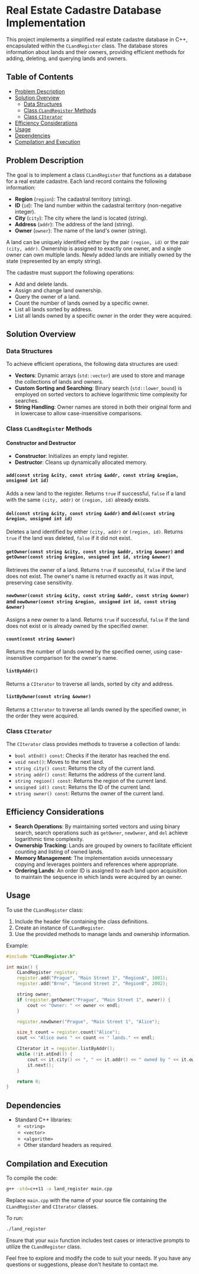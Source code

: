 # Real Estate Cadastre Database Implementation

This project implements a simplified real estate cadastre database in C++, encapsulated within the `CLandRegister` class. The database stores information about lands and their owners, providing efficient methods for adding, deleting, and querying lands and owners.

## Table of Contents

- [Problem Description](#problem-description)
- [Solution Overview](#solution-overview)
    - [Data Structures](#data-structures)
    - [Class `CLandRegister` Methods](#class-clandregister-methods)
    - [Class `CIterator`](#class-citerator)
- [Efficiency Considerations](#efficiency-considerations)
- [Usage](#usage)
- [Dependencies](#dependencies)
- [Compilation and Execution](#compilation-and-execution)

## Problem Description

The goal is to implement a class `CLandRegister` that functions as a database for a real estate cadastre. Each land record contains the following information:

- **Region** (`region`): The cadastral territory (string).
- **ID** (`id`): The land number within the cadastral territory (non-negative integer).
- **City** (`city`): The city where the land is located (string).
- **Address** (`addr`): The address of the land (string).
- **Owner** (`owner`): The name of the land's owner (string).

A land can be uniquely identified either by the pair `(region, id)` or the pair `(city, addr)`. Ownership is assigned to exactly one owner, and a single owner can own multiple lands. Newly added lands are initially owned by the state (represented by an empty string).

The cadastre must support the following operations:

- Add and delete lands.
- Assign and change land ownership.
- Query the owner of a land.
- Count the number of lands owned by a specific owner.
- List all lands sorted by address.
- List all lands owned by a specific owner in the order they were acquired.

## Solution Overview

### Data Structures

To achieve efficient operations, the following data structures are used:

- **Vectors**: Dynamic arrays (`std::vector`) are used to store and manage the collections of lands and owners.
- **Custom Sorting and Searching**: Binary search (`std::lower_bound`) is employed on sorted vectors to achieve logarithmic time complexity for searches.
- **String Handling**: Owner names are stored in both their original form and in lowercase to allow case-insensitive comparisons.

### Class `CLandRegister` Methods

#### Constructor and Destructor

- **Constructor**: Initializes an empty land register.
- **Destructor**: Cleans up dynamically allocated memory.

#### `add(const string &city, const string &addr, const string &region, unsigned int id)`

Adds a new land to the register. Returns `true` if successful, `false` if a land with the same `(city, addr)` or `(region, id)` already exists.

#### `del(const string &city, const string &addr)` and `del(const string &region, unsigned int id)`

Deletes a land identified by either `(city, addr)` or `(region, id)`. Returns `true` if the land was deleted, `false` if it did not exist.

#### `getOwner(const string &city, const string &addr, string &owner)` and `getOwner(const string &region, unsigned int id, string &owner)`

Retrieves the owner of a land. Returns `true` if successful, `false` if the land does not exist. The owner's name is returned exactly as it was input, preserving case sensitivity.

#### `newOwner(const string &city, const string &addr, const string &owner)` and `newOwner(const string &region, unsigned int id, const string &owner)`

Assigns a new owner to a land. Returns `true` if successful, `false` if the land does not exist or is already owned by the specified owner.

#### `count(const string &owner)`

Returns the number of lands owned by the specified owner, using case-insensitive comparison for the owner's name.

#### `listByAddr()`

Returns a `CIterator` to traverse all lands, sorted by city and address.

#### `listByOwner(const string &owner)`

Returns a `CIterator` to traverse all lands owned by the specified owner, in the order they were acquired.

### Class `CIterator`

The `CIterator` class provides methods to traverse a collection of lands:

- `bool atEnd() const`: Checks if the iterator has reached the end.
- `void next()`: Moves to the next land.
- `string city() const`: Returns the city of the current land.
- `string addr() const`: Returns the address of the current land.
- `string region() const`: Returns the region of the current land.
- `unsigned id() const`: Returns the ID of the current land.
- `string owner() const`: Returns the owner of the current land.

## Efficiency Considerations

- **Search Operations**: By maintaining sorted vectors and using binary search, search operations such as `getOwner`, `newOwner`, and `del` achieve logarithmic time complexity.
- **Ownership Tracking**: Lands are grouped by owners to facilitate efficient counting and listing of owned lands.
- **Memory Management**: The implementation avoids unnecessary copying and leverages pointers and references where appropriate.
- **Ordering Lands**: An order ID is assigned to each land upon acquisition to maintain the sequence in which lands were acquired by an owner.

## Usage

To use the `CLandRegister` class:

1. Include the header file containing the class definitions.
2. Create an instance of `CLandRegister`.
3. Use the provided methods to manage lands and ownership information.

Example:

```cpp
#include "CLandRegister.h"

int main() {
    CLandRegister register;
    register.add("Prague", "Main Street 1", "RegionA", 1001);
    register.add("Brno", "Second Street 2", "RegionB", 2002);

    string owner;
    if (register.getOwner("Prague", "Main Street 1", owner)) {
        cout << "Owner: " << owner << endl;
    }

    register.newOwner("Prague", "Main Street 1", "Alice");

    size_t count = register.count("Alice");
    cout << "Alice owns " << count << " lands." << endl;

    CIterator it = register.listByAddr();
    while (!it.atEnd()) {
        cout << it.city() << ", " << it.addr() << " owned by " << it.owner() << endl;
        it.next();
    }

    return 0;
}
```

## Dependencies

- Standard C++ libraries:
    - `<string>`
    - `<vector>`
    - `<algorithm>`
    - Other standard headers as required.

## Compilation and Execution

To compile the code:

```bash
g++ -std=c++11 -o land_register main.cpp
```

Replace `main.cpp` with the name of your source file containing the `CLandRegister` and `CIterator` classes.

To run:

```bash
./land_register
```

Ensure that your `main` function includes test cases or interactive prompts to utilize the `CLandRegister` class.

Feel free to explore and modify the code to suit your needs. If you have any questions or suggestions, please don't hesitate to contact me.